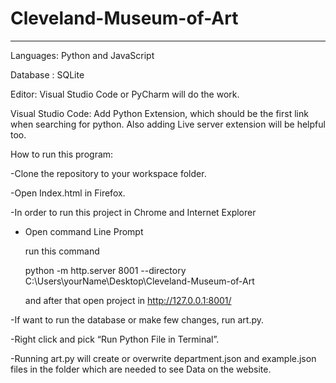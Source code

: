 # Cleveland-Museum-of-Art
*******************************************
Languages: Python and JavaScript

Database : SQLite

Editor: Visual Studio Code or PyCharm will do the work.

Visual Studio Code: Add Python Extension, which should be the first link when searching for python. Also adding Live server extension will be helpful too.

How to run this program:

-Clone the repository to your workspace folder.

-Open Index.html in Firefox.

-In order to run this project in Chrome and Internet Explorer

* Open command Line Prompt

    run this command
    
    python -m http.server 8001 --directory C:\Users\yourName\Desktop\Cleveland-Museum-of-Art
    
    and after that open project in http://127.0.0.1:8001/

-If want to run the database or make few changes, run art.py. 

-Right click and pick “Run Python File in Terminal”.

-Running art.py will create or overwrite department.json and example.json files in the folder which are needed to see Data on the website.
